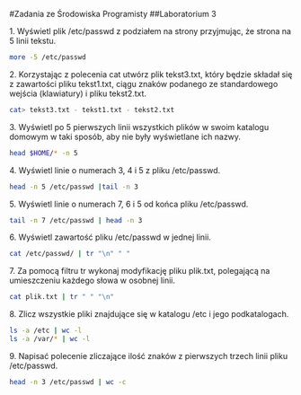 #Zadania ze Środowiska Programisty
##Laboratorium 3

1\. Wyświetl plik /etc/passwd z podziałem na strony przyjmując, że strona na 5 linii tekstu.

```sh
more -5 /etc/passwd
```

2\. Korzystając z polecenia cat utwórz plik tekst3.txt, który będzie składał się z zawartości pliku tekst1.txt, ciągu znaków podanego ze standardowego wejścia (klawiatury) i pliku tekst2.txt.

```sh
cat> tekst3.txt - tekst1.txt - tekst2.txt
```

3\. Wyświetl po 5 pierwszych linii wszystkich plików w swoim katalogu domowym w taki sposób, aby nie były wyświetlane ich nazwy.

```sh
head $HOME/* -n 5
```

4\. Wyświetl linie o numerach 3, 4 i 5 z pliku /etc/passwd.

```sh
head -n 5 /etc/passwd |tail -n 3
```

5\. Wyświetl linie o numerach 7, 6 i 5 od końca pliku /etc/passwd.

```sh
tail -n 7 /etc/passwd | head -n 3 
```

6\. Wyświetl zawartość pliku /etc/passwd w jednej linii.

```sh
cat /etc/passwd/ | tr "\n" " "
```

7\. Za pomocą filtru tr wykonaj modyfikację pliku plik.txt, polegającą na umieszczeniu każdego słowa w osobnej linii.

```sh
cat plik.txt | tr " " "\n"
```

8\. Zlicz wszystkie pliki znajdujące się w katalogu /etc i jego podkatalogach.

```sh
ls -a /etc | wc -l
ls -a /var/* | wc -l
```

9\. Napisać polecenie zliczające ilość znaków z pierwszych trzech linii pliku /etc/passwd.

```sh
head -n 3 /etc/passwd | wc -c
```
